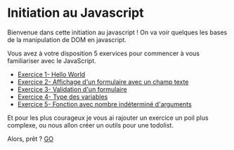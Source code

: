 # Initiation au Javascript


Bienvenue dans cette initiation au javascript !
On va voir quelques les bases de la manipulation de DOM en javascript.

Vous avez à votre disposition 5 exervices pour commencer à vous familiariser avec le JavaScript.

- [Exercice 1- Hello World](doc/exo1/exo1.md)
- [Exercice 2- Affichage d'un formulaire avec un champ texte](doc/exo2/exo2.md)
- [Exercice 3- Validation d'un formulaire](doc/exo3/exo3.md)
- [Exercice 4- Type des variables](doc/exo4/exo4.md)
- [Exercice 5- Fonction avec nombre indéterminé d'arguments](doc/exo5/exo5.md)


Et pour les plus courageux je vous ai rajouter un exercice un poil plus complexe, ou nous allon créer un outils pour une todolist.

Alors, prêt ? [GO](doc/exo1/exo1.md)